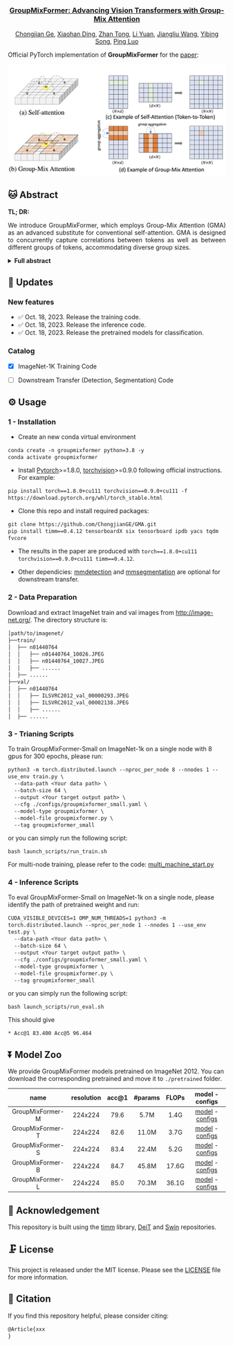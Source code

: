 

<div align="center">

### **[GroupMixFormer: Advancing Vision Transformers with Group-Mix Attention](xxx)**



[Chongjian Ge](https://chongjiange.github.io/),
[Xiaohan Ding](https://dingxiaohan.xyz),
[Zhan Tong](https://scholar.google.com/citations?user=6FsgWBMAAAAJ&hl=zh-CN),
[Li Yuan](https://yuanli2333.github.io),
[Jiangliu Wang](https://laura-wang.github.io),
[Yibing Song](https://ybsong00.github.io),
[Ping Luo](http://luoping.me/)
<br>




</div>

Official PyTorch implementation of **GroupMixFormer** for the [paper](xx):


 <img src="./pics/teaser.png" alt="Image Description">



## 🐱 Abstract
<b>TL; DR: </b> 
<p style="text-align: justify;">
We introduce GroupMixFormer, which employs Group-Mix Attention (GMA) as an advanced substitute for conventional self-attention. GMA is designed to concurrently capture correlations between tokens as well as between different groups of tokens, accommodating diverse group sizes.
</p>

<details><summary><b>Full abstract</b></summary>
<p style="text-align: justify;">
Vision Transformers (ViTs) have shown to enhance visual recognition through modeling long-range dependencies with multi-head self-attentions (MHSA), which is typically formulated as Query-Key-Value computation. However, the attention map generated from the Query and Key only captures token-to-token correlations at one single granularity. In this paper, we argue that self-attention should have a more comprehensive mechanism to capture correlations among tokens and groups (i.e., multiple adjacent tokens) for higher representational capacity. Thereby, we propose Group-Mix Attention (GMA) as an advanced replacement for traditional self-attention, which can simultaneously capture token-to-token, token-to-group, and group-to-group correlations with various group sizes. To this end, GMA splits the Query, Key, and Value into segments uniformly and performs different group aggregations to generate group proxies. The attention map is computed based on the mixtures of tokens and group proxies and used to re-combine the tokens and groups in Value. Based on GMA, we introduce a powerful backbone, namely GroupMixFormer, which achieves state-of-the-art performance in image classification, object detection, and semantic segmentation with fewer parameters than existing models. For instance, GroupMixFormer-L (with 70.3M parameters and 384^2 input) attains 86.2% Top-1 accuracy on ImageNet-1K without external data, while GroupMixFormer-B (with 45.8M parameters) attains 51.2% mIoU on ADE20K.
</p>
</details>


## 🚩 **Updates**

### New features

- ✅ Oct. 18, 2023. Release the training code.
- ✅ Oct. 18, 2023. Release the inference code.
- ✅ Oct. 18, 2023. Release the pretrained models for classification.

### Catalog
- [x] ImageNet-1K Training Code  
- [ ] Downstream Transfer (Detection, Segmentation) Code


## ⚙️ Usage
### 1 - Installation

- Create an new conda virtual environment
```
conda create -n groupmixformer python=3.8 -y
conda activate groupmixformer
```

- Install [Pytorch](https://pytorch.org/)>=1.8.0, [torchvision](https://pytorch.org/vision/stable/index.html)>=0.9.0 following official instructions. For example:
```
pip install torch==1.8.0+cu111 torchvision==0.9.0+cu111 -f https://download.pytorch.org/whl/torch_stable.html
```

- Clone this repo and install required packages:
```
git clone https://github.com/ChongjianGE/GMA.git
pip install timm==0.4.12 tensorboardX six tensorboard ipdb yacs tqdm fvcore
```

- The results in the paper are produced with `torch==1.8.0+cu111 torchvision==0.9.0+cu111 timm==0.4.12`.

- Other dependicies: [mmdetection](https://github.com/open-mmlab/mmdetection) and [mmsegmentation](https://github.com/open-mmlab/mmsegmentation) are optional for downstream transfer.

### 2 - Data Preparation
Download and extract ImageNet train and val images from http://image-net.org/.
The directory structure is:

```
│path/to/imagenet/
├──train/
│  ├── n01440764
│  │   ├── n01440764_10026.JPEG
│  │   ├── n01440764_10027.JPEG
│  │   ├── ......
│  ├── ......
├──val/
│  ├── n01440764
│  │   ├── ILSVRC2012_val_00000293.JPEG
│  │   ├── ILSVRC2012_val_00002138.JPEG
│  │   ├── ......
│  ├── ......
```

### 3 - Trianing Scripts
To train GroupMixFormer-Small on ImageNet-1k on a single node with 8 gpus for 300 epochs, please run:
```
python3 -m torch.distributed.launch --nproc_per_node 8 --nnodes 1 --use_env train.py \
  --data-path <Your data path> \
  --batch-size 64 \
  --output <Your target output path> \
  --cfg ./configs/groupmixformer_small.yaml \
  --model-type groupmixformer \
  --model-file groupmixformer.py \
  --tag groupmixformer_small
```

or you can simply run the following script:
```
bash launch_scripts/run_train.sh
```

For multi-node training, please refer to the code: [multi_machine_start.py](multi_machine_start.py)

### 4 - Inference Scripts
To eval GroupMixFormer-Small on ImageNet-1k on a single node, please identify the path of pretrained weight and run:
```
CUDA_VISIBLE_DEVICES=1 OMP_NUM_THREADS=1 python3 -m torch.distributed.launch --nproc_per_node 1 --nnodes 1 --use_env test.py \
  --data-path <Your data path> \
  --batch-size 64 \
  --output <Your target output path> \
  --cfg ./configs/groupmixformer_small.yaml \
  --model-type groupmixformer \
  --model-file groupmixformer.py \
  --tag groupmixformer_small
```

or you can simply run the following script:
```
bash launch_scripts/run_eval.sh
```

This should give 
```
* Acc@1 83.400 Acc@5 96.464
```


## ⏬ Model Zoo

We provide GroupMixFormer models pretrained on ImageNet 2012. You can download the corresponding pretrained and move it to `./pretrained` folder.

| name | resolution |acc@1 | #params | FLOPs | model - configs |
|:---:|:---:|:---:|:---:| :---:|:---:|
| GroupMixFormer-M | 224x224 | 79.6 | 5.7M | 1.4G | [model](https://connecthkuhk-my.sharepoint.com/:f:/g/personal/rhettgee_connect_hku_hk/EuH7I7RGUSVHhD46RTECpesBqJVyACRzmBDwBXYWRxcDtg?e=Qvexbk) - [configs](configs/groupmixformer_miny.yaml) |
| GroupMixFormer-T | 224x224 | 82.6 | 11.0M | 3.7G | [model](https://connecthkuhk-my.sharepoint.com/:f:/g/personal/rhettgee_connect_hku_hk/EnRAzY3LalhGmqx91sEIqrUBLoa5ISS9kOw1ujNcOWSrzA?e=vkCUTZ) - [configs](configs/groupmixformer_tiny.yaml) |
| GroupMixFormer-S | 224x224 | 83.4 | 22.4M | 5.2G | [model](https://connecthkuhk-my.sharepoint.com/:f:/g/personal/rhettgee_connect_hku_hk/Em7lUESSPaFPowQotlsUi1sBjA9uVldOUi2mbqdF40Uktw?e=ExCTeU) - [configs](configs/groupmixformer_small.yaml) |
| GroupMixFormer-B | 224x224  | 84.7 | 45.8M | 17.6G | [model](https://connecthkuhk-my.sharepoint.com/:f:/g/personal/rhettgee_connect_hku_hk/Env1DBxPFZpMifAaVhHpKYgB3O4urE34o4b9_g4Jr-JfQQ?e=C6ed1c) - [configs](configs/groupmixformer_base.yaml) |
| GroupMixFormer-L | 224x224 | 85.0 | 70.3M | 36.1G | [model](https://connecthkuhk-my.sharepoint.com/:f:/g/personal/rhettgee_connect_hku_hk/EuH7I7RGUSVHhD46RTECpesBqJVyACRzmBDwBXYWRxcDtg?e=Qvexbk) - [configs](configs/groupmixformer_large.yaml) |



## 🤗 Acknowledgement
This repository is built using the [timm](https://github.com/rwightman/pytorch-image-models) library, [DeiT](https://github.com/facebookresearch/deit) and [Swin](https://github.com/microsoft/Swin-Transformer) repositories.

## 🗜️ License
This project is released under the MIT license. Please see the [LICENSE](LICENSE) file for more information.

## 📖 Citation
If you find this repository helpful, please consider citing:
```
@Article{xxx
}
```